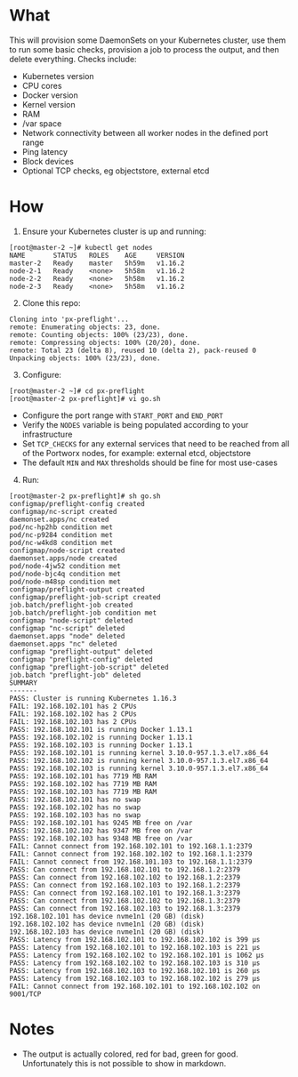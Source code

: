 # What

This will provision some DaemonSets on your Kubernetes cluster, use them to run some basic checks, provision a job to process the output, and then delete everything. Checks include:
 * Kubernetes version
 * CPU cores
 * Docker version
 * Kernel version
 * RAM
 * /var space
 * Network connectivity between all worker nodes in the defined port range
 * Ping latency
 * Block devices
 * Optional TCP checks, eg objectstore, external etcd

# How

1. Ensure your Kubernetes cluster is up and running:
```
[root@master-2 ~]# kubectl get nodes
NAME       STATUS   ROLES    AGE     VERSION
master-2   Ready    master   5h59m   v1.16.2
node-2-1   Ready    <none>   5h58m   v1.16.2
node-2-2   Ready    <none>   5h58m   v1.16.2
node-2-3   Ready    <none>   5h58m   v1.16.2
```

2. Clone this repo:
```
Cloning into 'px-preflight'...
remote: Enumerating objects: 23, done.
remote: Counting objects: 100% (23/23), done.
remote: Compressing objects: 100% (20/20), done.
remote: Total 23 (delta 8), reused 10 (delta 2), pack-reused 0
Unpacking objects: 100% (23/23), done.
```

3. Configure:
```
[root@master-2 ~]# cd px-preflight
[root@master-2 px-preflight]# vi go.sh
```

 * Configure the port range with `START_PORT` and `END_PORT`
 * Verify the `NODES` variable is being populated according to your infrastructure
 * Set `TCP_CHECKS` for any external services that need to be reached from all of the Portworx nodes, for example: external etcd, objectstore
 * The default `MIN` and `MAX` thresholds should be fine for most use-cases

4. Run:
```
[root@master-2 px-preflight]# sh go.sh
configmap/preflight-config created
configmap/nc-script created
daemonset.apps/nc created
pod/nc-hp2hb condition met
pod/nc-p9284 condition met
pod/nc-w4kd8 condition met
configmap/node-script created
daemonset.apps/node created
pod/node-4jw52 condition met
pod/node-bjc4q condition met
pod/node-m48sp condition met
configmap/preflight-output created
configmap/preflight-job-script created
job.batch/preflight-job created
job.batch/preflight-job condition met
configmap "node-script" deleted
configmap "nc-script" deleted
daemonset.apps "node" deleted
daemonset.apps "nc" deleted
configmap "preflight-output" deleted
configmap "preflight-config" deleted
configmap "preflight-job-script" deleted
job.batch "preflight-job" deleted
SUMMARY
-------
PASS: Cluster is running Kubernetes 1.16.3
FAIL: 192.168.102.101 has 2 CPUs
FAIL: 192.168.102.102 has 2 CPUs
FAIL: 192.168.102.103 has 2 CPUs
PASS: 192.168.102.101 is running Docker 1.13.1
PASS: 192.168.102.102 is running Docker 1.13.1
PASS: 192.168.102.103 is running Docker 1.13.1
PASS: 192.168.102.101 is running kernel 3.10.0-957.1.3.el7.x86_64
PASS: 192.168.102.102 is running kernel 3.10.0-957.1.3.el7.x86_64
PASS: 192.168.102.103 is running kernel 3.10.0-957.1.3.el7.x86_64
PASS: 192.168.102.101 has 7719 MB RAM
PASS: 192.168.102.102 has 7719 MB RAM
PASS: 192.168.102.103 has 7719 MB RAM
PASS: 192.168.102.101 has no swap
PASS: 192.168.102.102 has no swap
PASS: 192.168.102.103 has no swap
PASS: 192.168.102.101 has 9245 MB free on /var
PASS: 192.168.102.102 has 9347 MB free on /var
PASS: 192.168.102.103 has 9348 MB free on /var
FAIL: Cannot connect from 192.168.102.101 to 192.168.1.1:2379
FAIL: Cannot connect from 192.168.102.102 to 192.168.1.1:2379
FAIL: Cannot connect from 192.168.101.103 to 192.168.1.1:2379
PASS: Can connect from 192.168.102.101 to 192.168.1.2:2379
PASS: Can connect from 192.168.102.102 to 192.168.1.2:2379
PASS: Can connect from 192.168.102.103 to 192.168.1.2:2379
PASS: Can connect from 192.168.102.101 to 192.168.1.3:2379
PASS: Can connect from 192.168.102.102 to 192.168.1.3:2379
PASS: Can connect from 192.168.102.103 to 192.168.1.3:2379
192.168.102.101 has device nvme1n1 (20 GB) (disk)
192.168.102.102 has device nvme1n1 (20 GB) (disk)
192.168.102.103 has device nvme1n1 (20 GB) (disk)
PASS: Latency from 192.168.102.101 to 192.168.102.102 is 399 μs
PASS: Latency from 192.168.102.101 to 192.168.102.103 is 221 μs
PASS: Latency from 192.168.102.102 to 192.168.102.101 is 1062 μs
PASS: Latency from 192.168.102.102 to 192.168.102.103 is 310 μs
PASS: Latency from 192.168.102.103 to 192.168.102.101 is 260 μs
PASS: Latency from 192.168.102.103 to 192.168.102.102 is 279 μs
FAIL: Cannot connect from 192.168.102.101 to 192.168.102.102 on 9001/TCP
```

# Notes
 * The output is actually colored, red for bad, green for good. Unfortunately this is not possible to show in markdown.
